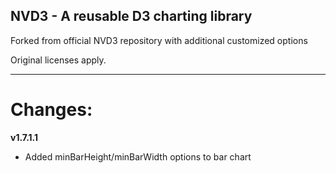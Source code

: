## NVD3 - A reusable D3 charting library

Forked from official NVD3 repository with additional customized options

Original licenses apply.

---
# Changes:
**v1.7.1.1**

* Added minBarHeight/minBarWidth options to bar chart
